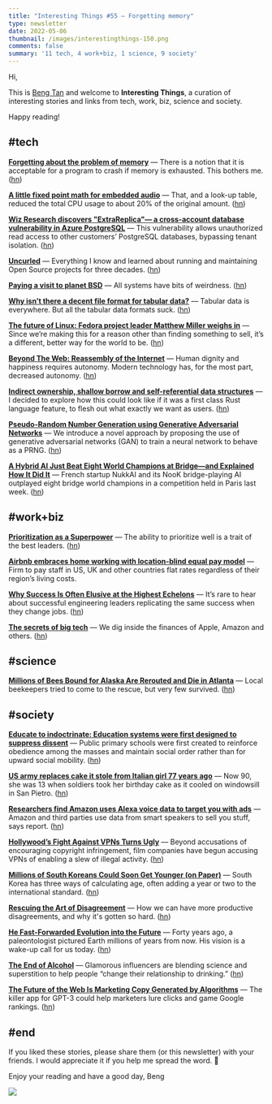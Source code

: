 ```yaml
---
title: "Interesting Things #55 — Forgetting memory"
type: newsletter
date: 2022-05-06
thumbnail: /images/interestingthings-150.png
comments: false
summary: '11 tech, 4 work+biz, 1 science, 9 society'
---
```


Hi,

This is [Beng Tan](https://bengtan.com/about/) and welcome to **Interesting Things**, a curation of interesting stories and links from tech, work, biz, science and society.

Happy reading!


## #tech

**[Forgetting about the problem of memory](https://davmac.wordpress.com/2022/04/30/forgetting-about-the-problem-of-memory/?utm_source=bengtan.com/interesting-things/055)** — There is a notion that it is acceptable for a program to crash if memory is exhausted. This bothers me. ([hn](https://news.ycombinator.com/item?id=31223194))

**[A little fixed point math for embedded audio](https://jamesmunns.com/blog/fixed-point-math/?utm_source=bengtan.com/interesting-things/055)** — That, and a look-up table, reduced the total CPU usage to about 20% of the original amount. ([hn](https://news.ycombinator.com/item?id=31201453))

**[Wiz Research discovers "ExtraReplica"— a cross-account database vulnerability in Azure PostgreSQL](https://www.wiz.io/blog/wiz-research-discovers-extrareplica-cross-account-database-vulnerability-in-azure-postgresql/?utm_source=bengtan.com/interesting-things/055)** — This vulnerability allows unauthorized read access to other customers’ PostgreSQL databases, bypassing tenant isolation. ([hn](https://news.ycombinator.com/item?id=31213335))

**[Uncurled](https://daniel.haxx.se/blog/2022/04/30/uncurled/?utm_source=bengtan.com/interesting-things/055)** — Everything I know and learned about running and maintaining Open Source projects for three decades. ([hn](https://news.ycombinator.com/item?id=31214814))

**[Paying a visit to planet BSD](https://rachelbythebay.com/w/2022/04/29/bsd/?utm_source=bengtan.com/interesting-things/055)** — All systems have bits of weirdness. ([hn](https://news.ycombinator.com/item?id=31214279))

**[Why isn’t there a decent file format for tabular data?](https://successfulsoftware.net/2022/04/30/why-isnt-there-a-decent-file-format-for-tabular-data/?utm_source=bengtan.com/interesting-things/055)** — Tabular data is everywhere. But all the tabular data formats suck. ([hn](https://news.ycombinator.com/item?id=31220841))

**[The future of Linux: Fedora project leader Matthew Miller weighs in](https://www.techrepublic.com/article/linux-fedora-project-matthew-miller/?utm_source=bengtan.com/interesting-things/055)** — Since we’re making this for a reason other than finding something to sell, it’s a different, better way for the world to be. ([hn](https://news.ycombinator.com/item?id=31222794))

**[Beyond The Web: Reassembly of the Internet](https://socketsupply.co/blog/beyond-the-web/?utm_source=bengtan.com/interesting-things/055)** — Human dignity and happiness requires autonomy. Modern technology has, for the most part, decreased autonomy. ([hn](https://news.ycombinator.com/item?id=31163369))

**[Indirect ownership, shallow borrow and self-referential data structures](https://yoyo-code.com/indirect-ownership-and-self-borrow/?utm_source=bengtan.com/interesting-things/055)** — I decided to explore how this could look like if it was a first class Rust language feature, to flesh out what exactly we want as users. ([hn](https://news.ycombinator.com/item?id=31216179))

**[Pseudo-Random Number Generation using Generative Adversarial Networks](https://arxiv.org/abs/1810.00378?utm_source=bengtan.com/interesting-things/055)** — We introduce a novel approach by proposing the use of generative adversarial networks (GAN) to train a neural network to behave as a PRNG. ([hn](https://news.ycombinator.com/item?id=31213530))

**[A Hybrid AI Just Beat Eight World Champions at Bridge—and Explained How It Did It](https://singularityhub.com/2022/04/03/a-hybrid-ai-just-beat-eight-world-champions-at-bridge-and-explained-how-it-did-it/?utm_source=bengtan.com/interesting-things/055)** — French startup NukkAI and its NooK bridge-playing AI outplayed eight bridge world champions in a competition held in Paris last week. ([hn](https://news.ycombinator.com/item?id=30902667))


## #work+biz

**[Prioritization as a Superpower](https://nbt.substack.com/p/prioritization-as-a-superpower?utm_source=bengtan.com/interesting-things/055)** — The ability to prioritize well is a trait of the best leaders. ([hn](https://news.ycombinator.com/item?id=31214935))

**[Airbnb embraces home working with location-blind equal pay model](https://www.theguardian.com/technology/2022/apr/29/airbnb-embraces-home-working-with-location-blind-equal-pay-model?utm_source=bengtan.com/interesting-things/055)** — Firm to pay staff in US, UK and other countries flat rates regardless of their region’s living costs.

**[Why Success Is Often Elusive at the Highest Echelons](https://copyconstruct.medium.com/why-success-is-often-elusive-at-the-highest-echelons-3e02e4dd3e7f?utm_source=bengtan.com/interesting-things/055)** — It’s rare to hear about successful engineering leaders replicating the same success when they change jobs. ([hn](https://news.ycombinator.com/item?id=31154094))

**[The secrets of big tech](https://www.economist.com/business/the-finance-secrets-of-big-tech/21808956?utm_source=bengtan.com/interesting-things/055)** — We dig inside the finances of Apple, Amazon and others. ([hn](https://news.ycombinator.com/item?id=31151886))


## #science

**[Millions of Bees Bound for Alaska Are Rerouted and Die in Atlanta](https://archive.ph/ghrnR?utm_source=bengtan.com/interesting-things/055)** — Local beekeepers tried to come to the rescue, but very few survived. ([hn](https://news.ycombinator.com/item?id=31218139))


## #society

**[Educate to indoctrinate: Education systems were first designed to suppress dissent](https://phys.org/news/2022-04-indoctrinate-suppress-dissent.html?utm_source=bengtan.com/interesting-things/055)** — Public primary schools were first created to reinforce obedience among the masses and maintain social order rather than for upward social mobility. ([hn](https://news.ycombinator.com/item?id=31202544))

**[US army replaces cake it stole from Italian girl 77 years ago](https://www.theguardian.com/world/2022/apr/29/us-army-replaces-cake-stole-italian-girl?utm_source=bengtan.com/interesting-things/055)** — Now 90, she was 13 when soldiers took her birthday cake as it cooled on windowsill in San Pietro. ([hn](https://news.ycombinator.com/item?id=31204410))

**[Researchers find Amazon uses Alexa voice data to target you with ads](https://www.theverge.com/2022/4/28/23047026/amazon-alexa-voice-data-targeted-ads-research-report?utm_source=bengtan.com/interesting-things/055)** — Amazon and third parties use data from smart speakers to sell you stuff, says report. ([hn](https://news.ycombinator.com/item?id=31208790))

**[Hollywood’s Fight Against VPNs Turns Ugly](https://www.wired.com/story/hollywood-piracy-vpn-lawsuits/?utm_source=bengtan.com/interesting-things/055)** — Beyond accusations of encouraging copyright infringement, film companies have begun accusing VPNs of enabling a slew of illegal activity. ([hn](https://news.ycombinator.com/item?id=31213075))

**[Millions of South Koreans Could Soon Get Younger (on Paper)](https://archive.ph/4eSB7?utm_source=bengtan.com/interesting-things/055)** — South Korea has three ways of calculating age, often adding a year or two to the international standard. ([hn](https://news.ycombinator.com/item?id=31203479))

**[Rescuing the Art of Disagreement](https://www.coryzue.com/writing/reasonable-disagreements/?utm_source=bengtan.com/interesting-things/055)** — How we can have more productive disagreements, and why it's gotten so hard. ([hn](https://news.ycombinator.com/item?id=31232725))

**[He Fast-Forwarded Evolution into the Future](https://nautil.us/he-fast-forwarded-evolution-into-the-future-16582/?utm_source=bengtan.com/interesting-things/055)** — Forty years ago, a paleontologist pictured Earth millions of years from now. His vision is a wake-up call for us today. ([hn](https://news.ycombinator.com/item?id=31214937))

**[The End of Alcohol](https://www.wired.com/story/the-end-of-alcohol/?utm_source=bengtan.com/interesting-things/055)** — Glamorous influencers are blending science and superstition to help people “change their relationship to drinking.” ([hn](https://news.ycombinator.com/item?id=31091940))

**[The Future of the Web Is Marketing Copy Generated by Algorithms](https://www.wired.com/story/ai-generated-marketing-content/?utm_source=bengtan.com/interesting-things/055)** — The killer app for GPT-3 could help marketers lure clicks and game Google rankings. ([hn](https://news.ycombinator.com/item?id=31083297))


## #end

If you liked these stories, please share them (or this newsletter) with your friends. I would appreciate it if you help me spread the word. 🙏

Enjoy your reading and have a good day,
Beng

![](https://bengtan.com/images/portrait-40.png)

